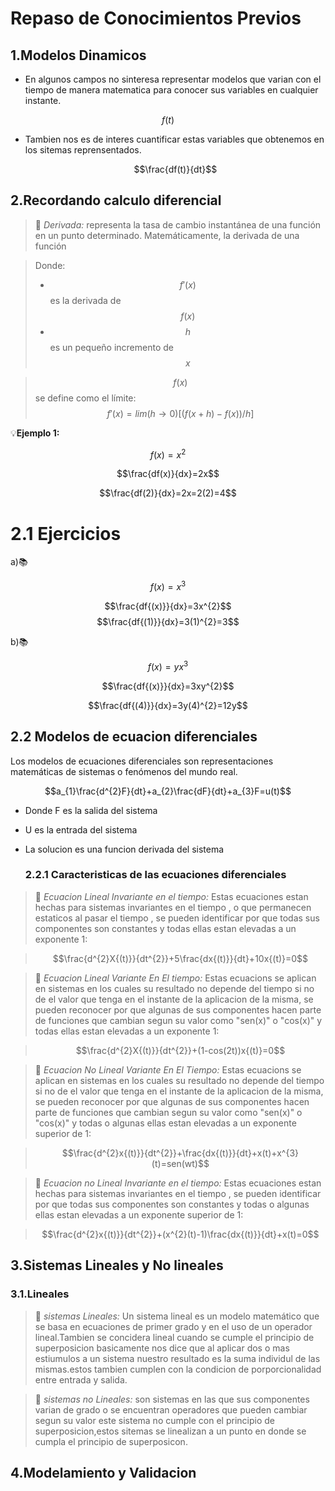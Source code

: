 # Repaso de Conocimientos Previos
## 1.Modelos Dinamicos 
* En algunos campos no sinteresa representar modelos que varian con el tiempo de manera matematica para conocer sus variables en cualquier instante.

$$f(t)$$

* Tambien nos es de interes cuantificar estas variables que obtenemos en los sitemas reprensentados.

  $$\frac{df(t)}{dt}$$

## 2.Recordando calculo diferencial 

>🔑 *Derivada:*  representa la tasa de cambio instantánea de una función en un punto determinado. Matemáticamente, la derivada de una función

> Donde:
> *  $$f'(x)$$ es la derivada de $$f(x)$$
> * $$h$$ es un pequeño incremento de $$x$$

> $$f(x)$$ se define como el límite:
> $$f'(x)= lim (h→0)⁡ [(f(x+h)-f(x))/h]$$



💡**Ejemplo 1:**

$$f(x)=x^2$$

 $$\frac{df(x)}{dx}=2x$$

$$\frac{df(2)}{dx}=2x=2(2)=4$$

# 2.1 Ejercicios 

a)📚

 $$f{(x)}=x^{3}$$

$$\frac{df{(x)}}{dx}=3x^{2}$$
$$\frac{df{(1)}}{dx}=3(1)^{2}=3$$

b)📚

 $$f{(x)}=yx^{3}$$

$$\frac{df{(x)}}{dx}=3xy^{2}$$

$$\frac{df{(4)}}{dx}=3y(4)^{2}=12y$$

 ## 2.2 Modelos de ecuacion diferenciales 

Los modelos de ecuaciones diferenciales son representaciones matemáticas de sistemas o fenómenos del mundo real.

$$a_{1}\frac{d^{2}F}{dt}+a_{2}\frac{dF}{dt}+a_{3}F=u(t)$$

* Donde F es la salida del sistema

* U es la entrada del sistema 

* La solucion es una funcion derivada del sistema

  ### 2.2.1 Caracteristicas de las ecuaciones diferenciales

>🔑 *Ecuacion Lineal Invariante en el tiempo:* Estas ecuaciones estan hechas para sistemas invariantes en el tiempo , o que permanecen estaticos al pasar el tiempo , se pueden identificar por que todas sus componentes son constantes y todas ellas estan elevadas a un exponente 1:

> $$\frac{d^{2}X{(t)}}{dt^{2}}+5\frac{dx{(t)}}{dt}+10x{(t)}=0$$


>🔑 *Ecuacion Lineal Variante En El tiempo:* Estas ecuacions se aplican en sistemas en los cuales su resultado no depende del tiempo si no de el valor que tenga en el instante de la aplicacion de la misma, se pueden reconocer por que algunas de sus componentes hacen parte de funciones que cambian segun su valor como "sen(x)" o "cos(x)" y todas ellas estan elevadas a un exponente 1:

> $$\frac{d^{2}X{(t)}}{dt^{2}}+(1-cos(2t))x{(t)}=0$$

>🔑 *Ecuacion No Lineal Variante En El Tiempo:*  Estas ecuacions se aplican en sistemas en los cuales su resultado no depende del tiempo si no de el valor que tenga en el instante de la aplicacion de la misma, se pueden reconocer por que algunas de sus componentes hacen parte de funciones que cambian segun su valor como "sen(x)" o "cos(x)" y todas o algunas ellas estan elevadas a un exponente superior de 1:

>$$\frac{d^{2}x{(t)}}{dt^{2}}+\frac{dx{(t)}}{dt}+x(t)+x^{3}(t)=sen(wt)$$

>🔑 *Ecuacion no Lineal Invariante en el tiempo:* Estas ecuaciones estan hechas para sistemas invariantes en el tiempo ,  se pueden identificar por que todas sus componentes son constantes y todas o algunas ellas estan elevadas a un exponente superior de 1:

>$$\frac{d^{2}x{(t)}}{dt^{2}}+(x^{2}(t)-1)\frac{dx{(t)}}{dt}+x(t)=0$$

## 3.Sistemas Lineales y No lineales 
### 3.1.Lineales 
>🔑 *sistemas Lineales:* Un sistema lineal es un modelo matemático que se basa en ecuaciones de primer grado y en el uso de un operador lineal.Tambien se concidera lineal cuando se cumple el principio de superposicion basicamente nos dice que al aplicar dos o mas estiumulos a un sistema nuestro resultado es la suma individul de las mismas.estos tambien cumplen con la condicion de porporcionalidad entre entrada y salida.

>🔑 *sistemas no Lineales:* son  sistemas en las que sus componentes varian de grado o se encuentran operadores que pueden cambiar segun su valor este sistema no cumple con el principio de superposicion,estos sitemas se linealizan a un punto en donde se cumpla el principio de superposicon.

## 4.Modelamiento y Validacion 







